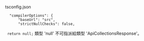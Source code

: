 tsconfig.json

```
  "compilerOptions": {
      "baseUrl": "src",
      "strictNullChecks": false,
```

` return null;` 類型 'null' 不可指派給類型 'ApiCollectionsResponse'。
    
    
